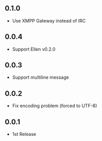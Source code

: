 ## 0.1.0
* Use XMPP Gateway instead of IRC

## 0.0.4
* Support Ellen v0.2.0

## 0.0.3
* Support multiline message

## 0.0.2
* Fix encoding problem (forced to UTF-8)

## 0.0.1
* 1st Release
